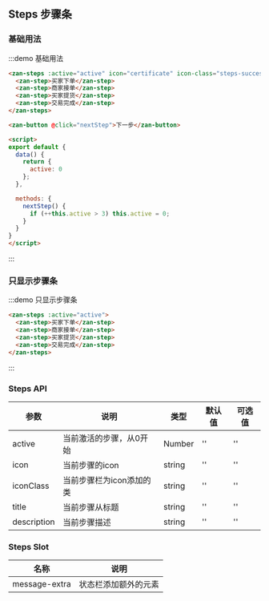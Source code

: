 <style>
@component-namespace demo {
  @b steps {
    .steps-success {
      color: #06bf04;
    }

    .zan-button {
      margin-left: 15px;
    }
  }
}
</style>

<script>
export default {
  data() {
    return {
      active: 0
    };
  },

  methods: {
    nextStep() {
      if (++this.active > 3) this.active = 0;
    }
  }
}
</script>

## Steps 步骤条

### 基础用法

:::demo 基础用法
```html
<zan-steps :active="active" icon="certificate" icon-class="steps-success" title="等待商家发货" description="等待商家发货等待商家发货等待商家发货等待商家发货等待商家发货">
  <zan-step>买家下单</zan-step>
  <zan-step>商家接单</zan-step>
  <zan-step>买家提货</zan-step>
  <zan-step>交易完成</zan-step>
</zan-steps>

<zan-button @click="nextStep">下一步</zan-button>

<script>
export default {
  data() {
    return {
      active: 0
    };
  },

  methods: {
    nextStep() {
      if (++this.active > 3) this.active = 0;
    }
  }
}
</script>
```
:::

### 只显示步骤条

:::demo 只显示步骤条
```html
<zan-steps :active="active">
  <zan-step>买家下单</zan-step>
  <zan-step>商家接单</zan-step>
  <zan-step>买家提货</zan-step>
  <zan-step>交易完成</zan-step>
</zan-steps>
```
:::


### Steps API

| 参数       | 说明      | 类型       | 默认值       | 可选值       |
|-----------|-----------|-----------|-------------|-------------|
| active | 当前激活的步骤，从0开始 | Number  | ''          | ''          |
| icon | 当前步骤的icon | string  | ''          | ''          |
| iconClass | 当前步骤栏为icon添加的类 | string  | ''          | ''          |
| title | 当前步骤从标题 | string  | ''          | ''          |
| description | 当前步骤描述 | string  | ''          | ''          |

### Steps Slot

| 名称       | 说明      |
|-----------|-----------|
| message-extra | 状态栏添加额外的元素 |

